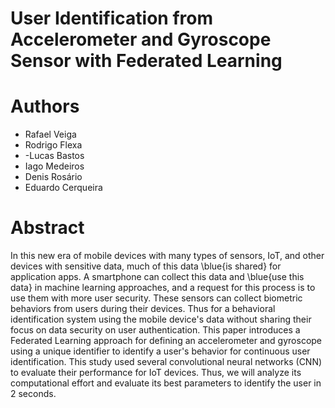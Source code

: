 # User Identification from Accelerometer and Gyroscope Sensor with Federated Learning

# Authors
- Rafael Veiga 
- Rodrigo Flexa
- -Lucas Bastos
- Iago Medeiros
- Denis Rosário
- Eduardo Cerqueira

# Abstract

In this new era of mobile devices with many types of sensors, IoT, and other devices with sensitive data, much of this data \blue{is shared} for application apps. A smartphone can collect this data and \blue{use this data} in machine learning approaches, and a request for this process is to use them with more user security. These sensors can collect biometric behaviors from users during their devices. Thus for a behavioral identification system using the mobile device's data without sharing their focus on data security on user authentication. This paper introduces a Federated Learning approach for defining an accelerometer and gyroscope using a unique identifier to identify a user's behavior for continuous user identification. This study used several convolutional neural networks (CNN) to evaluate their performance for IoT devices. Thus, we will analyze its computational effort and evaluate its best parameters to identify the user in 2 seconds.
